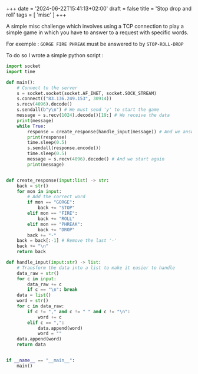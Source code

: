 +++
date = '2024-06-22T15:41:13+02:00'
draft = false 
title = 'Stop drop and roll'
tags = [ 'misc' ]
+++

A simple misc challenge which involves using a TCP connection to play a simple game in which you have to answer to a request with specific words.

For exemple : `GORGE FIRE PHREAK` must be answered to by `STOP-ROLL-DROP`

To do so I wrote a simple python script :
```python
import socket
import time

def main():
    # Connect to the server
    s = socket.socket(socket.AF_INET, socket.SOCK_STREAM)
    s.connect(("83.136.249.153", 30914))
    s.recv(4096).decode()
    s.sendall(b"y\n") # We must send 'y' to start the game
    message = s.recv(1024).decode()[19:] # We receive the data
    print(message)
    while True:
        response = create_response(handle_input(message)) # And we answer
        print(response)
        time.sleep(0.5)
        s.sendall(response.encode())
        time.sleep(0.5)
        message = s.recv(4096).decode() # And we start again
        print(message)


def create_response(input:list) -> str:
    back = str()
    for mon in input:
        # Add the correct word
        if mon == "GORGE":
            back += "STOP"
        elif mon == "FIRE":
            back += "ROLL"
        elif mon == "PHREAK":
            back += "DROP"
        back += "-"
    back = back[:-1] # Remove the last '-'
    back += "\n"
    return back

def handle_input(input:str) -> list:
    # Transform the data into a list to make it easier to handle
    data_raw = str()
    for c in input:
        data_raw += c
        if c == "\n": break
    data = list()
    word = str()
    for c in data_raw:
        if c != "," and c != " " and c != "\n":
            word += c
        elif c == ",":
            data.append(word)
            word = ""
    data.append(word)
    return data


if __name__ == "__main__":
    main()
```
